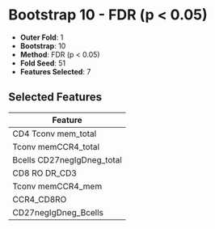 # Bootstrap 10 - FDR (p < 0.05)

- **Outer Fold**: 1
- **Bootstrap**: 10
- **Method**: FDR (p < 0.05)
- **Fold Seed**: 51
- **Features Selected**: 7

## Selected Features

| Feature |
|---------|
| CD4 Tconv mem_total |
| Tconv memCCR4_total |
| Bcells CD27negIgDneg_total |
| CD8 RO DR_CD3 |
| Tconv memCCR4_mem |
| CCR4_CD8RO |
| CD27negIgDneg_Bcells |
